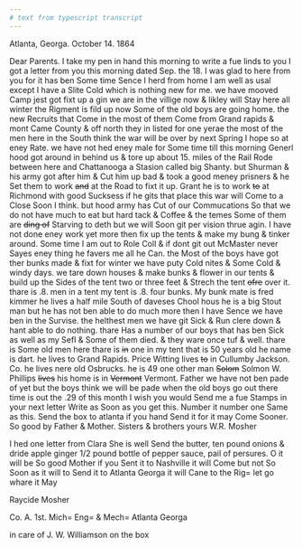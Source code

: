 ```yaml
---
# text from typescript transcript
---
```

Atlanta, Georga. October 14. 1864

Dear Parents. I take my pen in hand this morning to write a fue linds to you I got a letter from you this morning dated Sep. the 18. I was glad to here from you for it has ben Some time Sence I herd from home I am well as usal except I have a Slite Cold which is nothing new for me. we have mooved Camp jest got fixt up a gin we are in the villige now & likley will Stay here all winter  the Rigment is fild up now Some of the old boys are going home. the new Recruits that Come in the most of them Come from Grand rapids & mont Came County & off north they in listed for one yerae the most of the men here in the South think the war will be over by next Spring  I hope so at eney Rate. we have not hed eney male for Some time till this morning Generl hood got around in behind us & tore up about 15. miles of the Rail Rode between here and Chattanooga a Stasion called big Shanty. but Shurman & his army got after him & Cut him up bad & took a good meney prisners & he Set them to work ~~and~~ at the Road to fixt it up. Grant he is to work ~~to~~ at Richmond with good Sucksess if he gits that place this war will Come to a Close Soon I think. but hood army has Cut of our Commucations So that we do not have much to eat but hard tack & Coffee & the temes Some of them are ~~ding of~~ Starving to deth but we will Soon git per vision thrue agin. I have not done eney work yet more then fix up the tents & make my bung & tinker around. Some time I am out to Role Coll & if dont git out McMaster never Sayes eney thing he favers me all he Can. the Most of the boys have got ther bunks made & fixt for winter  we have puty Cold nites & Some Cold & windy days. we tare down houses & make bunks & flower in our tents & build up the Sides of the tent two or three feet & Strech the tent ~~ofre~~ over it. thare is .8. men in a tent my tent is .8. four bunks. My bunk mate is fred kimmer he lives a half mile South of daveses Chool hous he is a big Stout man but he has not ben able to do much more then I have Sence we have ben in the Survise. the helthest men we have git Sick & Run clere down & hant able to do nothing. thare Has a number of our boys that has ben Sick as well as my Sefl & Some of them died. & they ware once tuf & well. thare is Some old men here thare is ~~in~~ one in my tent that is 50 years old he name is dart. he lives to Grand Rapids. Price Witting lives ~~to~~ in Cullumby Jackson. Co. he lives nere old Osbrucks. he is 49  one other man ~~Solom~~ Solmon W. Phillips ~~lives~~ his home is in ~~Vermont~~ Vermont. Father we have not ben pade of yet but the boys think we will be pade when the old boys go out there time is out the .29 of this month  I wish you would Send me a fue Stamps in your next letter Write as Soon as you get this. Number it number one Same as this. Send the box to atlanta if you hand Send it for it may Come Sooner. So good by Father & Mother. Sisters & brothers yours W.R. Mosher

I hed one letter from Clara She is well Send the butter, ten pound onions & dride apple ginger 1/2 pound bottle of pepper sauce, pail of persures. O it will be So good Mother  if you Sent it to Nashville it will Come but not So Soon as it will to Send it to Atlanta Georga it will Cane to the Rig= let go whare it May  

Raycide Mosher 

Co. A. 1st. Mich= Eng= & Mech= Atlanta Georga

in care of J. W. Williamson on the box
